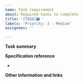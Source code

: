 ```yaml
---
name: Task requirement
about: Required tasks to complete 
title: '[TASK]🗃️ '
labels: 'Priority: 3 - Medium'
assignees: ''

---
```


**Task summary**
<!-- A clear and concise description of what the task is. -->



**Specification reference**
<!-- Provide a reference to the specification as to what is being implemented. -->
- 



**Other information and links**
<!-- Add any other context, existing implementation reference or screenshots about the task here. -->



<!-- Thank you 💪 -->